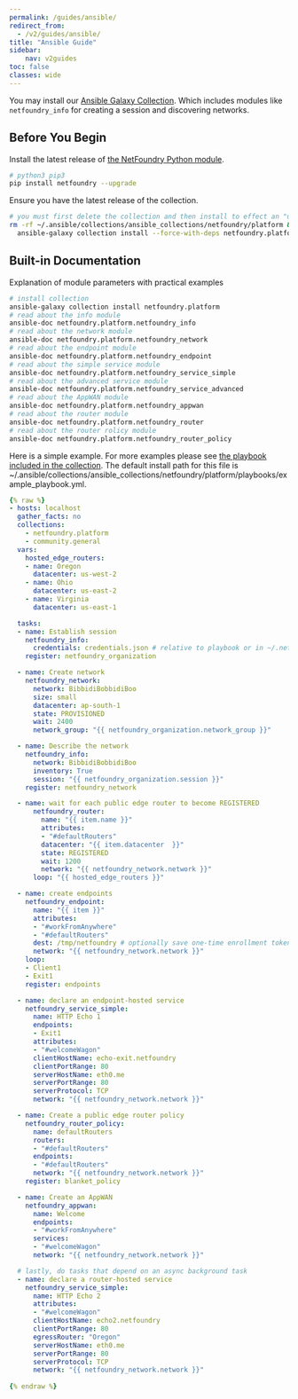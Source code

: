 ```yaml
---
permalink: /guides/ansible/
redirect_from:
  - /v2/guides/ansible/
title: "Ansible Guide"
sidebar:
    nav: v2guides
toc: false
classes: wide
---
```


You may install our [Ansible Galaxy Collection](https://galaxy.ansible.com/netfoundry/platform). Which includes modules like `netfoundry_info` for creating a session and discovering networks.

## Before You Begin

Install the latest release of [the NetFoundry Python module](/guides/python).

```bash
# python3 pip3
pip install netfoundry --upgrade
```

Ensure you have the latest release of the collection.

```bash
# you must first delete the collection and then install to effect an "upgrade"
rm -rf ~/.ansible/collections/ansible_collections/netfoundry/platform && \
  ansible-galaxy collection install --force-with-deps netfoundry.platform
```

## Built-in Documentation

Explanation of module parameters with practical examples

```bash
# install collection
ansible-galaxy collection install netfoundry.platform
# read about the info module
ansible-doc netfoundry.platform.netfoundry_info
# read about the network module
ansible-doc netfoundry.platform.netfoundry_network
# read about the endpoint module
ansible-doc netfoundry.platform.netfoundry_endpoint
# read about the simple service module
ansible-doc netfoundry.platform.netfoundry_service_simple
# read about the advanced service module
ansible-doc netfoundry.platform.netfoundry_service_advanced
# read about the AppWAN module
ansible-doc netfoundry.platform.netfoundry_appwan
# read about the router module
ansible-doc netfoundry.platform.netfoundry_router
# read about the router rolicy module
ansible-doc netfoundry.platform.netfoundry_router_policy
```

Here is a simple example. For more examples please see [the playbook included in the collection](https://github.com/netfoundry/developer-tools/blob/master/ansible_collections/netfoundry/platform/playbooks/example_playbook.yml). The default install path for this file is ~/.ansible/collections/ansible_collections/netfoundry/platform/playbooks/example_playbook.yml.

```yaml
{% raw %}
- hosts: localhost
  gather_facts: no
  collections:
    - netfoundry.platform
    - community.general
  vars:
    hosted_edge_routers:
    - name: Oregon
      datacenter: us-west-2
    - name: Ohio
      datacenter: us-east-2
    - name: Virginia
      datacenter: us-east-1

  tasks:
  - name: Establish session
    netfoundry_info:
      credentials: credentials.json # relative to playbook or in ~/.netfoundry/ or /netfoundry/
    register: netfoundry_organization

  - name: Create network
    netfoundry_network:
      network: BibbidiBobbidiBoo
      size: small
      datacenter: ap-south-1
      state: PROVISIONED
      wait: 2400
      network_group: "{{ netfoundry_organization.network_group }}"

  - name: Describe the network
    netfoundry_info:
      network: BibbidiBobbidiBoo
      inventory: True
      session: "{{ netfoundry_organization.session }}"
    register: netfoundry_network

  - name: wait for each public edge router to become REGISTERED
      netfoundry_router:
        name: "{{ item.name }}"
        attributes: 
        - "#defaultRouters"
        datacenter: "{{ item.datacenter  }}"
        state: REGISTERED
        wait: 1200
        network: "{{ netfoundry_network.network }}"
      loop: "{{ hosted_edge_routers }}"

  - name: create endpoints
    netfoundry_endpoint:
      name: "{{ item }}"
      attributes:
      - "#workFromAnywhere"
      - "#defaultRouters"
      dest: /tmp/netfoundry # optionally save one-time enrollment tokens in a directory
      network: "{{ netfoundry_network.network }}"
    loop:
    - Client1
    - Exit1
    register: endpoints

  - name: declare an endpoint-hosted service
    netfoundry_service_simple:
      name: HTTP Echo 1
      endpoints: 
      - Exit1
      attributes: 
      - "#welcomeWagon"
      clientHostName: echo-exit.netfoundry
      clientPortRange: 80
      serverHostName: eth0.me
      serverPortRange: 80
      serverProtocol: TCP
      network: "{{ netfoundry_network.network }}"

  - name: Create a public edge router policy
    netfoundry_router_policy:
      name: defaultRouters
      routers:
      - "#defaultRouters"
      endpoints:
      - "#defaultRouters"
      network: "{{ netfoundry_network.network }}"
    register: blanket_policy

  - name: Create an AppWAN
    netfoundry_appwan:
      name: Welcome
      endpoints:
      - "#workFromAnywhere"
      services:
      - "#welcomeWagon"
      network: "{{ netfoundry_network.network }}"

  # lastly, do tasks that depend on an async background task
  - name: declare a router-hosted service
    netfoundry_service_simple:
      name: HTTP Echo 2
      attributes: 
      - "#welcomeWagon"
      clientHostName: echo2.netfoundry
      clientPortRange: 80
      egressRouter: "Oregon"
      serverHostName: eth0.me
      serverPortRange: 80
      serverProtocol: TCP
      network: "{{ netfoundry_network.network }}"
    
{% endraw %}
```
